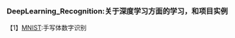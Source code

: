 ### DeepLearning_Recognition:关于深度学习方面的学习，和项目实例
【1】[MNIST](https://github.com/King-Key/DeepLearning_Recognition/tree/master/MNIST):手写体数字识别
